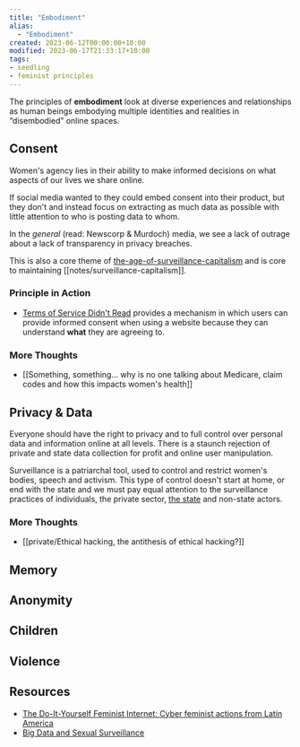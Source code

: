 ```yaml
---
title: "Embodiment"
alias:
  - "Embodiment"
created: 2023-06-12T00:00:00+10:00
modified: 2023-06-17T21:33:17+10:00
tags:
- seedling
- feminist principles
---
```


The principles of **embodiment** look at diverse experiences and relationships as human beings embodying multiple identities and realities in “disembodied” online spaces.

## Consent

Women's agency lies in their ability to make informed decisions on what aspects of our lives we share online.

If social media wanted to they could embed consent into their product, but they don't and instead focus on extracting as much data as possible with little attention to who is posting data to whom.

In the *general* (read: Newscorp & Murdoch) media, we see a lack of outrage about a lack of transparency in privacy breaches.

This is also a core theme of [the-age-of-surveillance-capitalism](books/the-age-of-surveillance-capitalism.md) and is core to maintaining [[notes/surveillance-capitalism]].

### Principle in Action

- [Terms of Service Didn't Read](https://tosdr.org/) provides a mechanism in which users can provide informed consent when using a website because they can understand **what** they are agreeing to.

### More Thoughts

- [[Something, something… why is no one talking about Medicare, claim codes and how this impacts women's health]]

## Privacy & Data

Everyone should have the right to privacy and to full control over personal data and information online at all levels. There is a staunch rejection of private and state data collection for profit and online user manipulation.

Surveillance is a patriarchal tool, used to control and restrict women's bodies, speech and activism. This type of control doesn't start at home, or end with the state and we must pay equal attention to the surveillance practices of individuals, the private sector, [the state](notes/the%20state.md) and non-state actors.

### More Thoughts

- [[private/Ethical hacking, the antithesis of ethical hacking?]]

## Memory

## Anonymity

## Children

## Violence

## Resources

- [The Do-It-Yourself Feminist Internet: Cyber feminist actions from Latin America](https://feministinternet.org/index.php/en/resource/do-it-yourself-feminist-internet-cyber-feminist-actions-latin-america)
- [Big Data and Sexual Surveillance](https://feministinternet.org/en/resource/big-data-and-sexual-surveillance)